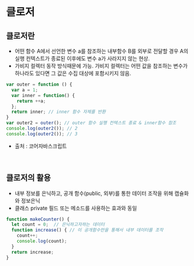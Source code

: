 # 클로저

## 클로저란
- 어떤 함수 A에서 선언한 변수 a를 참조하는 내부함수 B를 외부로 전달할 경우 A의 실행 컨텍스트가 종료된 이후에도 변수 a가 사라지지 않는 현상.
- 가비지 컬렉터 동작 방식때문에 가능. 가비지 컬렉터는 어떤 값을 참조하는 변수가 하나라도 있다면 그 값은 수집 대상에 포함시키지 않음.
```javascript
var outer = function () {
  var a = 1;
  var inner = function() {
    return ++a;
  };
  return inner; // inner 함수 자체를 반환
}
var outer2 = outer(); // outer 함수 실행 컨텍스트 종료 & inner함수 참조
console.log(outer2()); // 2
console.log(outer2()); // 3
```
- 출처 : 코어자바스크립트
  
<br />

## 클로저의 활용
- 내부 정보를 은닉하고, 공개 함수(public, 외부)를 통한 데이터 조작을 위해 캡슐화와 정보은닉
- 클래스 private 필드 또는 메소드를 사용하는 효과와 동일
```javascript
function makeCounter() {
  let count = 0;  // 은닉하고자하는 데이터
  function increase() { // 이 공개함수만을 통해서 내부 데이터를 조작
    count++;
    console.log(count);
  }
  return increase;
}
```

